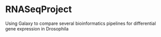 # RNASeqProject
Using Galaxy to compare several bioinformatics pipelines for differential gene expression in Drosophila
